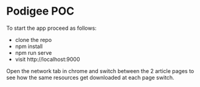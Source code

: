 # Podigee POC

To start the app proceed as follows:

- clone the repo
- npm install
- npm run serve
- visit http://localhost:9000

Open the network tab in chrome and switch between the 2
article pages to see how the same resources get downloaded at each page switch.